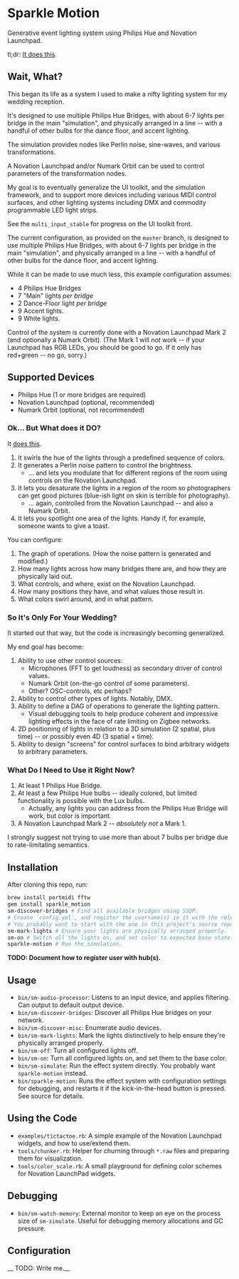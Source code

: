 # Sparkle Motion

Generative event lighting system using Philips Hue and Novation Launchpad.

tl;dr: [It does this](https://youtu.be/uHnz6tYhiWE).


## Wait, What?

This began its life as a system I used to make a nifty lighting system for my wedding reception.

It's designed to use multiple Philips Hue Bridges, with about 6-7 lights per bridge in the main "simulation", and physically arranged in a line -- with a handful of other bulbs for the dance floor, and accent lighting.

The simulation provides nodes like Perlin noise, sine-waves, and various transformations.

A Novation Launchpad and/or Numark Orbit can be used to control parameters of the transformation nodes.

My goal is to eventually generalize the UI toolkit, and the simulation framework, and to support more devices including various MIDI control surfaces, and other lighting systems including DMX and commodity programmable LED light strips.

See the `multi_input_stable` for progress on the UI toolkit front.

The current configuration, as provided on the `master` branch, is designed to use multiple Philips Hue Bridges, with about 6-7 lights per bridge in the main "simulation", and physically arranged in a line -- with a handful of other bulbs for the dance floor, and accent lighting.

While it can be made to use much less, this example configuration assumes:

* 4 Philips Hue Bridges
* 7 "Main" lights *per bridge*
* 2 Dance-Floor light *per bridge*
* 9 Accent lights.
* 9 White lights.

Control of the system is currently done with a Novation Launchpad Mark 2 (and optionally a Numark Orbit).  (The Mark 1 will *not* work -- if your Launchpad has RGB LEDs, you should be good to go.  If it only has red+green -- no go, sorry.)


## Supported Devices

* Philips Hue (1 or more bridges are required)
* Novation Launchpad (optional, recommended)
* Numark Orbit (optional, not recommended)


### Ok...  But What does it DO?

It [does this](https://youtu.be/uHnz6tYhiWE).

1. It swirls the hue of the lights through a predefined sequence of colors.
1. It generates a Perlin noise pattern to control the brightness.
    * ... and lets you modulate that for different regions of the room using controls on the Novation Launchpad.
1. It lets you desaturate the lights in a region of the room so photographers can get good pictures (blue-ish light on skin is terrible for photography).
    * ... again, controlled from the Novation Launchpad -- and also a Numark Orbit.
1. It lets you spotlight one area of the lights.  Handy if, for example, someone wants to give a toast.

You can configure:

1. The graph of operations.  (How the noise pattern is generated and modified.)
1. How many lights across how many bridges there are, and how they are physically laid out.
1. What controls, and where, exist on the Novation Launchpad.
1. How many positions they have, and what values those result in.
1. What colors swirl around, and in what pattern.

### So It's Only For Your Wedding?

It started out that way, but the code is increasingly becoming generalized.

My end goal has become:

1. Ability to use other control sources:
    * Microphones (FFT to get loudness) as secondary driver of control values.
    * Numark Orbit (on-the-go control of some parameters).
    * Other?  OSC-controls, etc perhaps?
1. Ability to control other types of lights.  Notably, DMX.
1. Ability to define a DAG of operations to generate the lighting pattern.
    * Visual debugging tools to help produce coherent and impressive lighting effects in the face of rate limiting on Zigbee networks.
1. 2D positioning of lights in relation to a 3D simulation (2 spatial, plus time) -- or possibly even 4D (3 spatial + time).
1. Ability to design "screens" for control surfaces to bind arbitrary widgets to arbitrary parameters.

### What Do I Need to Use it Right Now?

1. At least 1 Philips Hue Bridge.
1. At least a few Philips Hue bulbs -- ideally colored, but limited functionality is possible with the Lux bulbs.
    * Actually, any lights you can address from the Philips Hue Bridge will work, but color is important.
1. A Novation Launchpad Mark 2 -- *absolutely not* a Mark 1.

I strongly suggest not trying to use more than about 7 bulbs per bridge due to rate-limitating semantics.


## Installation

After cloning this repo, run:

```bash
brew install portmidi fftw
gem install sparkle_motion
sm-discover-bridges # Find all available bridges using SSDP.
# Create `config.yml`, and register the username(s) in it with the relevant bridges.
# You probably want to start with the one in this project's source repo as a baseline.
sm-mark-lights # Ensure your lights are physically arranged properly.
sm-on # Switch all the lights on, and set color to expected base state.
sparkle-motion # Run the simulation.
```

__TODO: Document how to register user with hub(s).__


## Usage

* `bin/sm-audio-processor`: Listens to an input device, and applies filtering.  Can output to default output device.
* `bin/sm-discover-bridges`: Discover all Philips Hue bridges on your network.
* `bin/sm-discover-misc`: Enumerate audio devices.
* `bin/sm-mark-lights`: Mark the lights distinctively to help ensure they're physically arranged properly.
* `bin/sm-off`: Turn all configured lights off.
* `bin/sm-on`: Turn all configured lights on, and set them to the base color.
* `bin/sm-simulate`: Run the effect system directly.  You probably want `sparkle-motion` instead.
* `bin/sparkle-motion`: Runs the effect system with configuration settings for debugging, and restarts it if the kick-in-the-head button is pressed.  See source for details.


## Using the Code

* `examples/tictactoe.rb`: A simple example of the Novation Launchpad widgets, and how to use/extend them.
* `tools/chunker.rb`: Helper for churning through `*.raw` files and preparing them for visualization.
* `tools/color_scale.rb`: A small playground for defining color schemes for Novation LaunchPad widgets.


## Debugging

* `bin/sm-watch-memory`: External monitor to keep an eye on the process size of `sm-simulate`.  Useful for debugging memory allocations and GC pressure.


## Configuration

__ TODO: Write me.__
